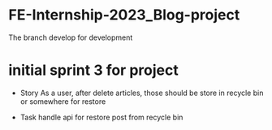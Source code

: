 # FE-Internship-2023_Blog-project

The branch develop for development

# initial sprint 3 for project

- Story As a user, after delete articles, those should be store in recycle bin or somewhere for restore

- Task handle api for restore post from recycle bin
